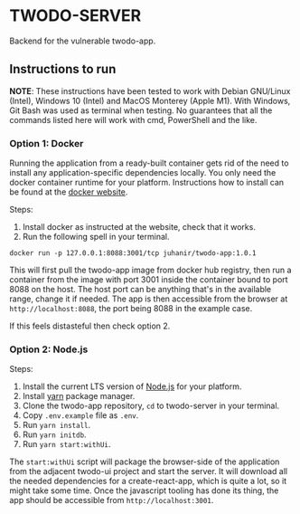 # TWODO-SERVER

Backend for the vulnerable twodo-app.

## Instructions to run

**NOTE**: These instructions have been tested to work with Debian GNU/Linux (Intel), Windows 10 (Intel) and MacOS Monterey (Apple M1). With Windows, Git Bash was used as terminal when testing. No guarantees that all the commands listed here will work with cmd, PowerShell and the like.

### Option 1: Docker

Running the application from a ready-built container gets rid of the need to install any application-specific dependencies locally. You only need the docker container runtime for your platform. Instructions how to install can be found at the [docker website](https://docs.docker.com/get-docker/).

Steps:
1) Install docker as instructed at the website, check that it works.
2) Run the following spell in your terminal.

`docker run -p 127.0.0.1:8088:3001/tcp juhanir/twodo-app:1.0.1`

This will first pull the twodo-app image from docker hub registry, then run a container from the image with port 3001 inside the container bound to port 8088 on the host. The host port can be anything that's in the available range, change it if needed. The app is then accessible from the browser at `http://localhost:8088`, the port being 8088 in the example case.

If this feels distasteful then check option 2.

### Option 2: Node.js

Steps:
1) Install the current LTS version of [Node.js](https://nodejs.org/en/) for your platform.
2) Install [yarn](https://classic.yarnpkg.com/en/) package manager.
3) Clone the twodo-app repository, `cd` to twodo-server in your terminal.
4) Copy `.env.example` file as `.env`.
5) Run `yarn install`.
6) Run `yarn initdb`.
7) Run `yarn start:withUi`.

The `start:withUi` script will package the browser-side of the application from the adjacent twodo-ui project and start the server. It will download all the needed dependencies for a create-react-app, which is quite a lot, so it might take some time. Once the javascript tooling has done its thing, the app should be accessible from `http://localhost:3001`.
